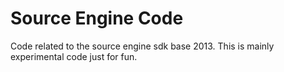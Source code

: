 # Source Engine Code
Code related to the source engine sdk base 2013. This is mainly experimental code just for fun.
